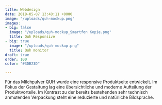 ```yaml
---
title: Webdesign
date: 2018-05-07 13:40:11 +0000
image: "/uploads/quh-mockup.png"
images:
- big: false
  image: "/uploads/quh-mockup_Smartfon Kopie.png"
  title: Quh Responsive
- big: true
  image: "/uploads/quh-mockup.png"
  title: Quh monitor
draft: true
order: 100
color: "#3DB23D"

---
```

Für das Milchpulver QUH wurde eine responsive Produktseite entwickelt. Im Fokus der Gestaltung lag eine übersichtliche und moderne Aufteilung der Produktvorteile. Im Kontrast zu der bereits bestehenden sehr technisch anmutenden Verpackung steht eine reduzierte und natürliche Bildsprache.